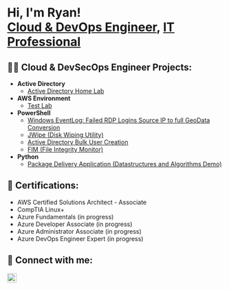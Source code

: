<h1>Hi, I'm Ryan! <br/><a href="https://github.com/rrubiaco">Cloud & DevOps Engineer</a>, <a href="https://www.linkedin.com/in/ryan-rubiaco/">IT Professional</a> </a></h1>

<h2>👨‍💻 Cloud & DevSecOps Engineer Projects:</h2>

- <b>Active Directory</b>
  - [Active Directory Home Lab](https://github.com/rrubiaco/ActiveDirectoryLab)
- <b>AWS Environment</b>
  - [Test Lab](<github link>)
- <b>PowerShell</b>
  - [Windows EventLog: Failed RDP Logins Source IP to full GeoData Conversion](https://github.com/joshmadakor1/Sentinel-Lab)
  - [JWipe (Disk Wiping Utility)](https://github.com/joshmadakor1/Jwipe.PowerShell)
  - [Active Directory Bulk User Creation](https://github.com/joshmadakor1/AD_PS)
  - [FIM (File Integrity Monitor)](https://github.com/joshmadakor1/PowerShell-Integrity-FIM)
- <b>Python</b>
  - [Package Delivery Application (Datastructures and Algorithms Demo)](https://github.com/joshmadakor1/Package-Delivery-Pathfinding-Algorithm)

<h2> 🤳 Certifications:</h2>

- AWS Certified Solutions Architect - Associate
- CompTIA Linux+
- Azure Fundamentals (in progress)
- Azure Developer Associate (in progress)
- Azure Administrator Associate (in progress)
- Azure DevOps Engineer Expert (in progress)

<h2> 🤳 Connect with me:</h2>

[<img align="left" alt="JoshMadakor | LinkedIn" width="22px" src="https://cdn.jsdelivr.net/npm/simple-icons@v3/icons/linkedin.svg" />][linkedin]

[linkedin]: https://www.linkedin.com/in/ryan-rubiaco/

<!--
**joshmadakor1/joshmadakor1** is a ✨ _special_ ✨ repository because its `README.md` (this file) appears on your GitHub profile.

Here are some ideas to get you started:

- 🔭 I’m currently working on ...
- 🌱 I’m currently learning ...
- 👯 I’m looking to collaborate on ...
- 🤔 I’m looking for help with ...
- 💬 Ask me about ...
- 📫 How to reach me: ...
- 😄 Pronouns: ...
- ⚡ Fun fact: ...
-->
